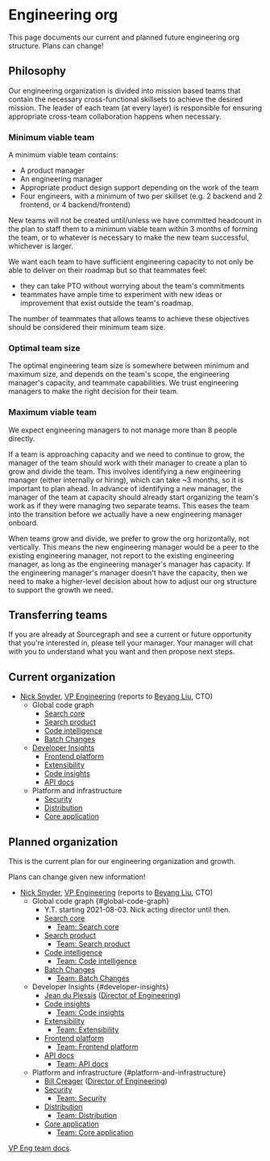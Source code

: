 # Engineering org

This page documents our current and planned future engineering org structure. Plans can change!

## Philosophy

Our engineering organization is divided into mission based teams that contain the necessary cross-functional skillsets to achieve the desired mission. The leader of each team (at every layer) is responsible for ensuring appropriate cross-team collaboration happens when necessary.

### Minimum viable team

A minimum viable team contains:

- A product manager
- An engineering manager
- Appropriate product design support depending on the work of the team
- Four engineers, with a minimum of two per skillset (e.g. 2 backend and 2 frontend, or 4 backend/frontend)

New teams will not be created until/unless we have committed headcount in the plan to staff them to a minimum viable team within 3 months of forming the team, or to whatever is necessary to make the new team successful, whichever is larger.

We want each team to have sufficient engineering capacity to not only be able to deliver on their roadmap but so that teammates feel:
- they can take PTO without worrying about the team's commitments
- teammates have ample time to experiment with new ideas or improvement that exist outside the team's roadmap.

The number of teammates that allows teams to achieve these objectives should be considered their minimum team size.

### Optimal team size

The optimal engineering team size is somewhere between minimum and maximum size, and depends on the team's scope, the engineering manager's capacity, and teammate capabilities. We trust engineering managers to make the right decision for their team.

### Maximum viable team

We expect engineering managers to not manage more than 8 people directly.

If a team is approaching capacity and we need to continue to grow, the manager of the team should work with their manager to create a plan to grow and divide the team. This involves identifying a new engineering manager (either internally or hiring), which can take ~3 months, so it is important to plan ahead. In advance of identifying a new manager, the manager of the team at capacity should already start organizing the team's work as if they were managing two separate teams. This eases the team into the transition before we actually have a new engineering manager onboard.

When teams grow and divide, we prefer to grow the org horizontally, not vertically. This means the new engineering manager would be a peer to the existing engineering manager, not report to the existing engineering manager, as long as the engineering manager's manager has capacity. If the engineering manager's manager doesn't have the capacity, then we need to make a higher-level decision about how to adjust our org structure to support the growth we need.

## Transferring teams

If you are already at Sourcegraph and see a current or future opportunity that you're interested in, please tell your manager. Your manager will chat with you to understand what you want and then propose next steps.

## Current organization

- [Nick Snyder](index.md#nick-snyder-he-him), [VP Engineering](../../handbook/engineering/roles.md#vp-engineering) (reports to [Beyang Liu](index.md#beyang-liu), CTO)
    - Global code graph
        - [Search core](../../handbook/engineering/search/core.md)
        - [Search product](../../handbook/engineering/search/product.md)
        - [Code intelligence](../../handbook/engineering/code-intelligence/index.md)
        - [Batch Changes](../../handbook/engineering/batch-changes/index.md)
    - [Developer Insights](../../handbook/engineering/developer-insights/index.md)
        - [Frontend platform](../../handbook/engineering/developer-insights/frontend-platform/index.md)
        - [Extensibility](../../handbook/engineering/developer-insights/extensibility/index.md)
        - [Code insights](../../handbook/engineering/developer-insights/code-insights/index.md)
        - [API docs](../../handbook/engineering/developer-insights/api-docs/index.md)
    - Platform and infrastructure
        - [Security](../../handbook/engineering/security/index.md)
        - [Distribution](../../handbook/engineering/distribution/index.md)
        - [Core application](../../handbook/engineering/core-application/index.md)

## Planned organization

This is the current plan for our engineering organization and growth.

Plans can change given new information!

- [Nick Snyder](../company/team/index.md#nick-snyder-he-him), [VP Engineering](roles.md#vp-engineering) (reports to [Beyang Liu](index.md#beyang-liu), CTO)
    - Global code graph {#global-code-graph}
        - Y.T. starting 2021-08-03. Nick acting director until then.
        - [Search core](search/core.md)
            - [Team: Search core](search/core.md#search-core-eng)
        - [Search product](search/product.md)
            - [Team: Search product](search/product.md#search-product-eng)
        - [Code intelligence](code-intelligence/index.md)
            - [Team: Code intelligence](code-intelligence/index.md#code-intelligence-eng)
        - [Batch Changes](batch-changes/index.md)
            - [Team: Batch Changes](batch-changes/index.md#batch-changes-eng)
    - Developer Insights {#developer-insights}
        - [Jean du Plessis](../company/team/index.md#jean-du-plessis-he-him) ([Director of Engineering](roles.md#director-of-engineering))
        - [Code insights](developer-insights/code-insights/index.md)
            - [Team: Code insights](developer-insights/code-insights/index.md#code-insights-eng)
        - [Extensibility](developer-insights/extensibility/index.md)
            - [Team: Extensibility](developer-insights/extensibility/index.md#extensibility-eng)
        - [Frontend platform](developer-insights/frontend-platform/index.md)
            - [Team: Frontend platform](developer-insights/frontend-platform/index.md#frontend-platform-eng)
        - [API docs](developer-insights/api-docs/index.md)
            - [Team: API docs](developer-insights/api-docs/index.md#api-docs-eng)
    - Platform and infrastructure {#platform-and-infrastructure}
        - [Bill Creager](../company/team/index.md#bill-creager) ([Director of Engineering](roles.md#director-of-engineering))
        - [Security](security/index.md)
            - [Team: Security](security/index.md#security-eng)
        - [Distribution](distribution/index.md)
            - [Team: Distribution](distribution/index.md#distribution-eng)
        - [Core application](core-application/index.md)
            - [Team: Core application](core-application/index.md#core-application-eng)

[VP Eng team docs](vpe/index.md).

<script>
// This script injects the org chart content into each section of this page that links to a team page.
// It is similar to the script used to compile the goals in ../goals/index.md.

async function getPageOrgList(pageUrl) {
	const sectionId = pageUrl.replace(/^.*#/, '')

	const resp = await fetch(pageUrl)
	const doc = new DOMParser().parseFromString(await resp.text(), "text/html")
	const section = doc.getElementById(sectionId)
	if (!section) {
		const error = document.createElement('p')
		error.innerText = `Error generating org chart: page at ${pageUrl} has no section with ID ${sectionId}.`
		return error
	}
    return section.parentNode
}

const teamAnchors = Array.from(document.querySelectorAll('a')).filter(a => a.innerText.startsWith('Team: '))
Promise.all(
	teamAnchors.map(async a => ({
		anchor: a,
		content: await getPageOrgList(a.href),
	}))
).then(data => {
	for (const {anchor, content} of data) {
        // Replace the parent node list item
        anchor.parentNode.replaceWith(content)
	}
})
</script>
